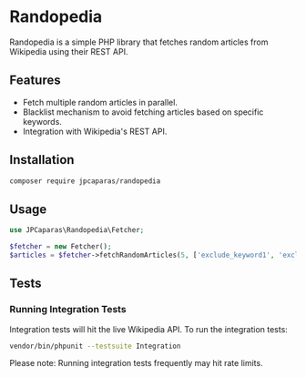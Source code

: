 # Randopedia

Randopedia is a simple PHP library that fetches random articles from Wikipedia using their REST API.

## Features

- Fetch multiple random articles in parallel.
- Blacklist mechanism to avoid fetching articles based on specific keywords.
- Integration with Wikipedia's REST API.

## Installation

```bash
composer require jpcaparas/randopedia
```

## Usage

```php
use JPCaparas\Randopedia\Fetcher;

$fetcher = new Fetcher();
$articles = $fetcher->fetchRandomArticles(5, ['exclude_keyword1', 'exclude_keyword2']);
```
## Tests

### Running Integration Tests

Integration tests will hit the live Wikipedia API. To run the integration tests:

```bash
vendor/bin/phpunit --testsuite Integration
```

Please note: Running integration tests frequently may hit rate limits.
